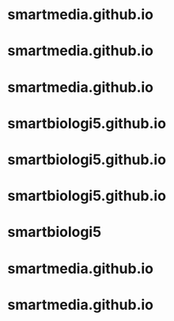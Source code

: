 # smartmedia.github.io
# smartmedia.github.io
# smartmedia.github.io
# smartbiologi5.github.io
# smartbiologi5.github.io
# smartbiologi5.github.io
# smartbiologi5
# smartmedia.github.io
# smartmedia.github.io
